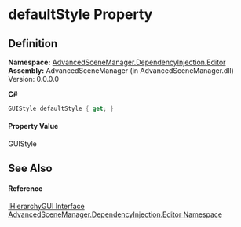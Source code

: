 # defaultStyle Property




## Definition
**Namespace:** <a href="N_AdvancedSceneManager_DependencyInjection_Editor">AdvancedSceneManager.DependencyInjection.Editor</a>  
**Assembly:** AdvancedSceneManager (in AdvancedSceneManager.dll) Version: 0.0.0.0

**C#**
``` C#
GUIStyle defaultStyle { get; }
```



#### Property Value
GUIStyle

## See Also


#### Reference
<a href="T_AdvancedSceneManager_DependencyInjection_Editor_IHierarchyGUI">IHierarchyGUI Interface</a>  
<a href="N_AdvancedSceneManager_DependencyInjection_Editor">AdvancedSceneManager.DependencyInjection.Editor Namespace</a>  
